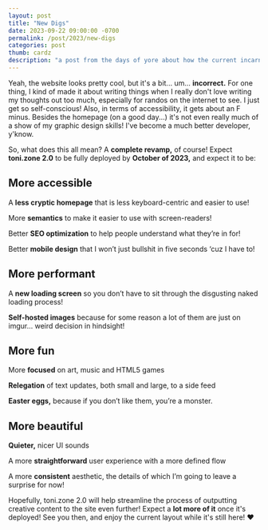 ```yaml
---
layout: post
title: "New Digs"
date: 2023-09-22 09:00:00 -0700
permalink: /post/2023/new-digs
categories: post
thumb: cardz
description: "a post from the days of yore about how the current incarnation of toni.zone (as of me writing this description) would be more accessible as well as more fun to browse!"
---
```

Yeah, the website looks pretty cool, but it's a bit... um... **incorrect.** For one thing, I kind of made it about writing things when I really don't love writing my thoughts out too much, especially for randos on the internet to see. I just get so self-conscious! Also, in terms of accessibility, it gets about an F minus. Besides the homepage (on a good day...) it's not even really much of a show of my graphic design skills! I've become a much better developer, y'know.

So, what does this all mean? A **complete revamp,** of course! Expect **toni.zone 2.0** to be fully deployed by **October of 2023,** and expect it to be:

<div class="cards">
  <div class="card">
    <h2 id="more-accessible">More accessible</h2>
    <p>A <strong>less cryptic homepage</strong> that is less keyboard-centric and easier to use!</p>
    <p>More <strong>semantics</strong> to make it easier to use with screen-readers!</p>
    <p>Better <strong>SEO optimization</strong> to help people understand what they’re in for!</p>
    <p>Better <strong>mobile design</strong> that I won’t just bullshit in five seconds ‘cuz I have to!</p>
  </div>
  <div class="card">
    <h2 id="more-performant">More performant</h2>
    <p>A <strong>new loading screen</strong> so you don’t have to sit through the disgusting naked loading process!</p>
    <p><strong>Self-hosted images</strong> because for some reason a lot of them are just on imgur… weird decision in hindsight!</p>
  </div>
  <div class="card">
    <h2 id="more-fun">More fun</h2>
    <p>More <strong>focused</strong> on art, music and HTML5 games</p>
    <p><strong>Relegation</strong> of text updates, both small and large, to a side feed</p>
    <p><strong>Easter eggs,</strong> because if you don’t like them, you’re a monster.</p>
  </div>
  <div class="card">
    <h2 id="more-beautiful">More beautiful</h2>
    <p><strong>Quieter,</strong> nicer UI sounds</p>
    <p>A more <strong>straightforward</strong> user experience with a more defined flow</p>
    <p>A more <strong>consistent</strong> aesthetic, the details of which I’m going to leave a surprise for now!</p>
  </div>
</div>

Hopefully, toni.zone 2.0 will help streamline the process of outputting creative content to the site even further! Expect a **lot more of it** once it's deployed! See you then, and enjoy the current layout while it's still here! ♥

